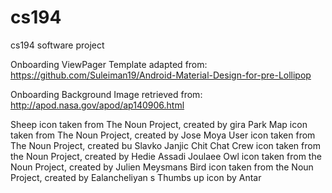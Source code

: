 # cs194
cs194 software project

Onboarding ViewPager Template adapted from: https://github.com/Suleiman19/Android-Material-Design-for-pre-Lollipop

Onboarding Background Image retrieved from: http://apod.nasa.gov/apod/ap140906.html

Sheep icon taken from The Noun Project, created by gira Park
Map icon taken from The Noun Project, created by Jose Moya
User icon taken from The Noun Project, created bu Slavko Janjic
Chit Chat Crew icon taken from the Noun Project, created by Hedie Assadi Joulaee
Owl icon taken from the Noun Project, created by Julien Meysmans
Bird icon taken from the Noun Project, created by Ealancheliyan s
Thumbs up icon by Antar
